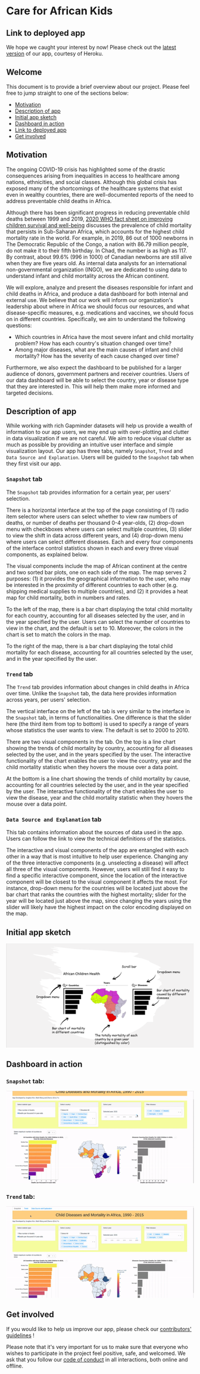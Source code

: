 # Care for African Kids

## Link to deployed app

We hope we caught your interest by now! Please check out the [latest version](https://african-children-health-app.herokuapp.com/) of our app, courtesy of Heroku.

## Welcome

This document is to provide a brief overview about our project. Please feel free to jump straight to one of the sections below:

- [Motivation](#motivation)
- [Description of app](#description-of-app)
- [Initial app sketch](#initial-app-sketch)
- [Dashboard in action](#dashboard-in-action)
- [Link to deployed app](#link-to-deployed-app)
- [Get involved](#get-involved)

## Motivation

The ongoing COVID-19 crisis has highlighted some of the drastic consequences arising from inequalities in access to healthcare among nations, ethnicities, and social classes. Although this global crisis has exposed many of the shortcomings of the healthcare systems that exist even in wealthy countries, there are well-documented reports of the need to address preventable child deaths in Africa. 

Although there has been significant progress in reducing preventable child deaths between 1999 and 2019, [2020 WHO fact sheet on improving children survival and well-being](https://www.who.int/en/news-room/fact-sheets/detail/children-reducing-mortality) discusses the prevalence of child mortality that persists in Sub-Saharan Africa, which accounts for the highest child mortality rate in the world. For example, in 2019, 86 out of 1000 newborns in The Democratic Republic of the Congo, a nation with 86.79 million people, do not make it to their fifth birthday. In Chad, the number is as high as 117. By contrast, about 99.6% (996 in 1000) of Canadian newborns are still alive when they are five years old. As internal data analysts for an international non-governmental organization (INGO), we are dedicated to using data to understand infant and child mortality across the African continent. 

We will explore, analyze and present the diseases responsible for infant and child deaths in Africa, and produce a data dashboard for both internal and external use. We believe that our work will inform our organization's leadership about where in Africa we should focus our resources, and what disease-specific measures, e.g. medications and vaccines, we should focus on in different countries. Specifically, we aim to understand the following questions:

- Which countries in Africa have the most severe infant and child mortality problem? How has each country's situation changed over time?
- Among major diseases, what are the main causes of infant and child mortality? How has the severity of each cause changed over time?

Furthermore, we also expect the dashboard to be published for a larger audience of donors, government partners and receiver countries. Users of our data dashboard will be able to select the country, year or disease type that they are interested in. This will help them make more informed and targeted decisions.

## Description of app

While working with rich Gapminder datasets will help us provide a wealth of information to our app users, we may end up with over-plotting and clutter in data visualization if we are not careful. We aim to reduce visual clutter as much as possible by providing an intuitive user interface and simple visualization layout. Our app has three tabs, namely `Snapshot`, `Trend` and `Data Source and Explanation`. Users will be guided to the `Snapshot` tab when they first visit our app.

### `Snapshot` tab

The `Snapshot` tab provides information for a certain year, per users' selection.

There is a horizontal interface at the top of the page consisting of (1) radio item selector where users can select whether to view raw numbers of deaths, or number of deaths per thousand 0-4 year-olds, (2) drop-down menu with checkboxes where users can select multiple countries, (3) slider to view the shift in data across different years, and (4) drop-down menu where users can select different diseases. Each and every four components of the interface control statistics shown in each and every three visual components, as explained below.

The visual components include the map of African continent at the centre and two sorted bar plots, one on each side of the map. The map serves 2 purposes: (1) it provides the geographical information to the user, who may be interested in the proximity of different countries to each other (e.g. shipping medical supplies to multiple countries), and (2) it provides a heat map for child mortality, both in numbers and rates.

To the left of the map, there is a bar chart displaying the total child mortality for each country, accounting for all diseases selected by the user, and in the year specified by the user. Users can select the number of countries to view in the chart, and the default is set to 10. Moreover, the colors in the chart is set to match the colors in the map.

To the right of the map, there is a bar chart displaying the total child mortality for each disease, accounting for all countries selected by the user, and in the year specified by the user.

### `Trend` tab

The `Trend` tab provides information about changes in child deaths in Africa over time. Unlike the `Snapshot` tab, the data here provides information across years, per users' selection.

The vertical interface on the left of the tab is very similar to the interface in the `Snapshot` tab, in terms of functionalities. One difference is that the slider here (the third item from top to bottom) is used to specify a range of years whose statistics the user wants to view. The default is set to 2000 to 2010.

There are two visual components in the tab. On the top is a line chart showing the trends of child mortality by country, accounting for all diseases selected by the user, and in the years specified by the user. The interactive functionality of the chart enables the user to view the country, year and the child mortality statistic when they hovers the mouse over a data point.

At the bottom is a line chart showing the trends of child mortality by cause, accounting for all countries selected by the user, and in the year specified by the user. The interactive functionality of the chart enables the user to view the disease, year and the child mortality statistic when they hovers the mouse over a data point.

### `Data Source and Explanation` tab

This tab contains information about the sources of data used in the app. Users can follow the link to view the technical definitions of the statistics.

The interactive and visual components of the app are entangled with each other in a way that is most intuitive to help user experience. Changing any of the three interactive components (e.g. unselecting a disease) will affect all three of the visual components. However, users will still find it easy to find a specific interactive component, since the location of the interactive component will be closest to the visual component it affects the most. For instance, drop-down menu for the countries will be located just above the bar chart that ranks the countries with the highest mortality; slider for the year will be located just above the map, since changing the years using the slider will likely have the highest impact on the color encoding displayed on the map.

## Initial app sketch

![App sketch](app_sketch.PNG)

## Dashboard in action

### `Snapshot` tab:

![App snapshot tab animation](app-final-snapshot.gif)

### `Trend` tab:

![App trend tab animation](app-final-trend.gif)

## Get involved

If you would like to help us improve our app, please check our [contributors' guidelines](CONTRIBUTING.md) !

Please note that it's very important for us to make sure that everyone who wishes to participate in the project feel positive, safe, and welcomed. We ask that you follow our [code of conduct](CODE_OF_CONDUCT.md) in all interactions, both online and offline.
